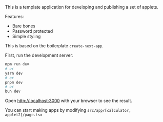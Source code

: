 This is a template application for developing and publishing a set of applets.

Features:
- Bare bones
- Password protected
- Simple styling

This is based on the boilerplate `create-next-app`.

First, run the development server:

```bash
npm run dev
# or
yarn dev
# or
pnpm dev
# or
bun dev
```

Open [http://localhost:3000](http://localhost:3000) with your browser to see the result.

You can start making apps by modifying `src/app/[calculator, applet2]/page.tsx`